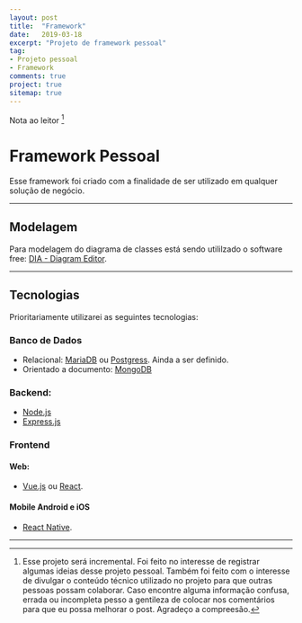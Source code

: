```yaml
---
layout: post
title:  "Framework"
date:   2019-03-18
excerpt: "Projeto de framework pessoal"
tag: 
- Projeto pessoal
- Framework
comments: true
project: true
sitemap: true
---
```


Nota ao leitor [^1]

# Framework Pessoal

Esse framework foi criado com a finalidade de ser utilizado em qualquer solução de negócio.

---

## Modelagem

Para modelagem do diagrama de classes está sendo utililzado o software free: [DIA - Diagram Editor](http://dia-installer.de/).

---

## Tecnologias

Prioritariamente utilizarei as seguintes tecnologias:

### Banco de Dados

- Relacional: [MariaDB](https://mariadb.org/) ou [Postgress](https://www.postgresql.org/). Ainda a ser definido.
- Orientado a documento: [MongoDB](https://www.mongodb.com/)

### Backend:

- [Node.js](https://nodejs.org)
- [Express.js](https://expressjs.com)

### Frontend

#### Web:
- [Vue.js](https://vuejs.org/) ou [React](https://reactjs.org/).

#### Mobile Android e iOS
- [React Native](https://facebook.github.io/react-native/).

---

[^1]: Esse projeto será incremental. Foi feito no interesse de registrar algumas ideias desse projeto pessoal. Também foi feito com o interesse de divulgar o conteúdo técnico utilizado no projeto para que outras pessoas possam colaborar.
Caso encontre alguma informação confusa, errada ou incompleta pesso a gentileza de colocar nos comentários para que eu possa melhorar o post.
Agradeço a compreesão.